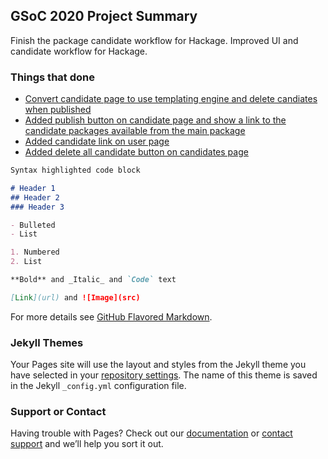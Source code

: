 ## GSoC 2020 Project Summary

Finish the package candidate workflow for Hackage.
Improved UI and candidate workflow for Hackage.

### Things that done

- [Convert candidate page to use templating engine and delete candiates when published](https://github.com/haskell/hackage-server/pull/885)
- [Added publish button on candidate page and show a link to the candidate packages available from the main package](https://github.com/haskell/hackage-server/commit/3f2c30ce5614406965994942f5c63d6305870ae4)
- [Added candidate link on user page](https://github.com/haskell/hackage-server/commit/3f2c30ce5614406965994942f5c63d6305870ae4)
- [Added delete all candidate button on candidates page](https://github.com/haskell/hackage-server/commit/6c327990296dcdfc200b42bf88ed49908dfc1936)

```markdown
Syntax highlighted code block

# Header 1
## Header 2
### Header 3

- Bulleted
- List

1. Numbered
2. List

**Bold** and _Italic_ and `Code` text

[Link](url) and ![Image](src)
```

For more details see [GitHub Flavored Markdown](https://guides.github.com/features/mastering-markdown/).

### Jekyll Themes

Your Pages site will use the layout and styles from the Jekyll theme you have selected in your [repository settings](https://github.com/sitaochen/sc_gsoc2020.github.io/settings). The name of this theme is saved in the Jekyll `_config.yml` configuration file.

### Support or Contact

Having trouble with Pages? Check out our [documentation](https://docs.github.com/categories/github-pages-basics/) or [contact support](https://github.com/contact) and we’ll help you sort it out.
